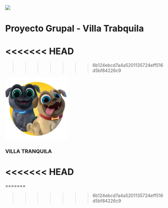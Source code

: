 <p align='left'>
    <img src='https://github.com/IgnaC02/VillaTranquila/blob/main/logo.png' </img>
</p>

# Proyecto Grupal - Villa Trabquila

<<<<<<< HEAD
=======

>>>>>>> 6b124ebcd7a4a5201135724eff516d5bf84226c9
<p align="left">
  <img height="200" src="./dog.png" />
</p>

### VILLA TRANQUILA
<<<<<<< HEAD
=======
=======


>>>>>>> 6b124ebcd7a4a5201135724eff516d5bf84226c9
